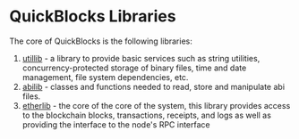 # QuickBlocks Libraries

The core of QuickBlocks is the following libraries:

1. [utillib](utillib) - a library to provide basic services such as string utilities, concurrency-protected storage of binary files, time and date management, file system dependencies, etc.
2. [abilib](abilib) - classes and functions needed to read, store and manipulate abi files.
3. [etherlib](etherlib) - the core of the core of the system, this library provides access to the blockchain blocks, transactions, receipts, and logs as well as providing the interface to the node's RPC interface
